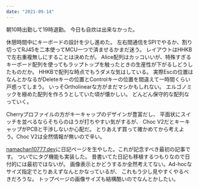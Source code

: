 ```yaml
---
date: "2021-09-14"
---
```


朝10時出勤して19時退勤。
今日も自炊は出来なかった。

休憩時間中にキーボードの設計を少し進めた。
左右間通信をSPIでやるか、割り切ってRJ45を二本使ってMCU一つで済ませるかまだ迷う。
レイアウトはHHKBで左右重複無しにすることは決めたが。
Alice配列はカッコいいが、特殊すぎるキーボード配列を使ってもラップトップを触ったときの生産性が下がるしどうしたものだか。
HHKBで配列な時点でもうダメな気はしている。
実際Escの位置はなんとかなるがDeleteキーの位置とControlキーの位置を間違えて一時間くらい戸惑ってしまう。
いっそOrtholinearな方がまだマシかもしれない。
エルゴノミックを極めた配列を作ろうとしていた頃が懐かしい。
どんどん保守的な配列なっていく。

Cherryプロファイルの方がキーキャップのデザインが豊富だし、
平面状にスイッチを並べるならそちらのほうが打ちやすい気がするが、
Choc V2だとキーキャップがPCBと干渉しないか心配だ。
とりあえず買って確かめてから考えよう。Choc V2は全然情報が無いので辛い。

[namachan10777.dev](https://namachan10777.dev)に日記ページを生やした。これが記念すべき最初の記事です。
ついでにタグ機能も実装した。
昔書いてた日記も移植するつもりなので日付的には最初ではないが。
画像表示とかどうするか全然考えてない。Ad-hocなサイズ指定でとりあえずなんとかなっているが、
これもう少し見やすくやるべきだろうな。
トップページの画像サイズも結構酷いのでなんとかしたい。

